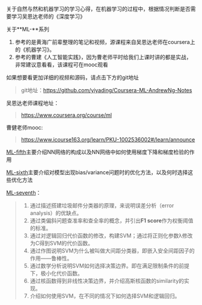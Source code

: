 关于自然与然和机器学习的学习心得，在机器学习的过程中，根据情况判断是否需要学习吴恩达老师的《深度学习》

关于**ML-**系列
1. 参考的是黄海广前辈整理的笔记和视频，源课程来自吴恩达老师在coursera上的《机器学习》。
2. 参考的曹建《人工智能实践》，因为曹老师平时给我们上课时讲的都是实战，非常建议意看看，该课程可在mooc观看

如果想要看更加详细的视频和源码，请点击下方的git地址
> git地址：https://github.com/yiyading/Coursera-ML-AndrewNg-Notes

吴恩达老师课程地址：
> https://www.coursera.org/course/ml

曹健老师mooc:
> https://www.icourse163.org/learn/PKU-1002536002#/learn/announce

[ML-fifth](https://github.com/yiyading/NLP-and-ML/blob/master/ML-fifth.md)主要介绍NN网络的构成以及NN网络中如何使用梯度下降和梯度检验的作用

[ML-sixth](https://github.com/yiyading/NLP-and-ML/blob/master/ML-sixth.md)主要介绍对模型出现bias/variance问题时的优化方法，以及何时选择这些优化方法

[ML-seventh](https://github.com/yiyading/NLP-and-ML/blob/master/ML-seventh.md)：
> 1. 通过描述搭建垃圾邮件分类器的原理，来说明误差分析（error analysis）的优缺点。
> 2. 通过类偏斜问题查准率和查全率的概念，并引出**F1 score**作为权衡阈值的标准。
> 3. 通过对逻辑回归代价函数的修改，构建SVM；通过将正则化参数λ修改为C得到SVM的代价函数。
> 4. 通过作图说明SVM为什么被叫做大间距分类器，即嵌入安全间距因子的作用——鲁棒性。
> 5. 通过数学分析说明SVM如何选择决策边界。即在满足限制条件的前提下，极小化代价函数。
> 6. 通过核函数得到非线性决策边界，并介绍高斯核函数的similarity的实现。
> 7. 介绍如何使用SVM，在不同的情况下如何选择SVM和逻辑回归。

